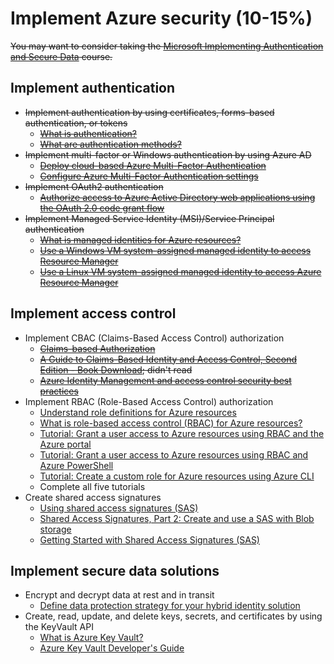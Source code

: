 # Implement Azure security (10-15%)

~~You may want to consider taking the [Microsoft Implementing Authentication and Secure Data](https://cloudsociety.fastlane.live/courses/course-v1:Microsoft+AZ-300.5+2018_T3/info) course.~~

## Implement authentication 
* ~~Implement authentication by using certificates, forms-based authentication, or tokens~~
    * ~~[What is authentication?](https://docs.microsoft.com/en-us/azure/active-directory/develop/authentication-scenarios)~~
    * ~~[What are authentication methods?](https://docs.microsoft.com/en-us/azure/active-directory/authentication/concept-authentication-methods)~~
* ~~Implement multi-factor or Windows authentication by using Azure AD~~
    * ~~[Deploy cloud-based Azure Multi-Factor Authentication](https://docs.microsoft.com/en-us/azure/active-directory/authentication/howto-mfa-getstarted)~~
    * ~~[Configure Azure Multi-Factor Authentication settings](https://docs.microsoft.com/en-us/azure/active-directory/authentication/howto-mfa-mfasettings)~~
* ~~Implement OAuth2 authentication~~
    * ~~[Authorize access to Azure Active Directory web applications using the OAuth 2.0 code grant flow](https://docs.microsoft.com/en-us/azure/active-directory/develop/v1-protocols-oauth-code)~~
* ~~Implement Managed Service Identity (MSI)/Service Principal authentication~~
    * ~~[What is managed identities for Azure resources?](https://docs.microsoft.com/en-us/azure/active-directory/managed-identities-azure-resources/overview)~~
    * ~~[Use a Windows VM system-assigned managed identity to access Resource Manager](https://docs.microsoft.com/en-us/azure/active-directory/managed-identities-azure-resources/tutorial-windows-vm-access-arm)~~
    * ~~[Use a Linux VM system-assigned managed identity to access Azure Resource Manager](https://docs.microsoft.com/en-us/azure/active-directory/managed-identities-azure-resources/tutorial-linux-vm-access-arm)~~

## Implement access control 
* Implement CBAC (Claims-Based Access Control) authorization
    * ~~[Claims-based Authorization](https://docs.microsoft.com/en-us/dotnet/framework/security/claims-based-authorization-using-wif#claims-based-authorization)~~
    * ~~[A Guide to Claims-Based Identity and Access Control, Second Edition - Book Download](https://www.microsoft.com/en-us/download/details.aspx?id=28362); didn't read~~
    * ~~[Azure Identity Management and access control security best practices](https://docs.microsoft.com/en-us/azure/security/azure-security-identity-management-best-practices)~~
* Implement RBAC (Role-Based Access Control) authorization
    * [Understand role definitions for Azure resources](https://docs.microsoft.com/en-us/azure/role-based-access-control/role-definitions)
    * [What is role-based access control (RBAC) for Azure resources?](https://docs.microsoft.com/en-us/azure/role-based-access-control/overview)
    * [Tutorial: Grant a user access to Azure resources using RBAC and the Azure portal](https://docs.microsoft.com/en-us/azure/role-based-access-control/quickstart-assign-role-user-portal)
    * [Tutorial: Grant a user access to Azure resources using RBAC and Azure PowerShell](https://docs.microsoft.com/en-us/azure/role-based-access-control/tutorial-role-assignments-user-powershell)
    * [Tutorial: Create a custom role for Azure resources using Azure CLI](https://docs.microsoft.com/en-us/azure/role-based-access-control/tutorial-custom-role-cli)
    * Complete all five tutorials
* Create shared access signatures
    * [Using shared access signatures (SAS)](https://docs.microsoft.com/en-us/azure/storage/common/storage-dotnet-shared-access-signature-part-1)
    * [Shared Access Signatures, Part 2: Create and use a SAS with Blob storage](https://docs.microsoft.com/en-us/azure/storage/blobs/storage-dotnet-shared-access-signature-part-2)
    * [Getting Started with Shared Access Signatures (SAS)](https://azure.microsoft.com/en-us/resources/samples/storage-dotnet-sas-getting-started/)

## Implement secure data solutions 
* Encrypt and decrypt data at rest and in transit
    * [Define data protection strategy for your hybrid identity solution](https://docs.microsoft.com/en-us/azure/active-directory/hybrid/plan-hybrid-identity-design-considerations-data-protection-strategy)
* Create, read, update, and delete keys, secrets, and certificates by using the KeyVault API
    * [What is Azure Key Vault?](https://docs.microsoft.com/en-us/azure/key-vault/key-vault-overview)
    * [Azure Key Vault Developer's Guide](https://docs.microsoft.com/en-us/azure/key-vault/key-vault-developers-guide)


